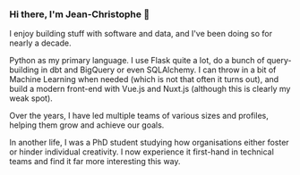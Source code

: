 ### Hi there, I'm Jean-Christophe 👋

I enjoy building stuff with software and data, and I've been doing so for nearly a decade.

Python as my primary language. I use Flask quite a lot, do a bunch of query-building in dbt and BigQuery or even SQLAlchemy. I can throw in a bit of Machine Learning when needed (which is not that often it turns out), and build a modern front-end with Vue.js and Nuxt.js (although this is clearly my weak spot).

Over the years, I have led multiple teams of various sizes and profiles, helping them grow and achieve our goals.

In another life, I was a PhD student studying how organisations either foster or hinder individual creativity. I now experience it first-hand in technical teams and find it far more interesting this way.
<!--
**jcbianic/jcbianic** is a ✨ _special_ ✨ repository because its `README.md` (this file) appears on your GitHub profile.

Here are some ideas to get you started:

- 🔭 I’m currently working on ...
- 🌱 I’m currently learning ...
- 👯 I’m looking to collaborate on ...
- 🤔 I’m looking for help with ...
- 💬 Ask me about ...
- 📫 How to reach me: ...
- 😄 Pronouns: ...
- ⚡ Fun fact: ...
-->
